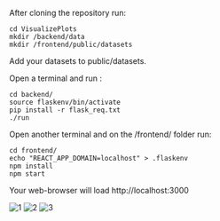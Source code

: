 After cloning the repository run:

```
cd VisualizePlots
mkdir /backend/data
mkdir /frontend/public/datasets
```

Add your datasets to public/datasets.

Open a terminal and run :

```
cd backend/
source flaskenv/bin/activate
pip install -r flask_req.txt
./run
```

Open another terminal and on the /frontend/ folder run:

```
cd frontend/
echo "REACT_APP_DOMAIN=localhost" > .flaskenv
npm install
npm start
```

Your web-browser will load http://localhost:3000

![1](https://github.com/Keivin98/VisualizePlots/blob/main/1.png?raw=true)
![2](https://github.com/Keivin98/VisualizePlots/blob/main/2.png?raw=true)
![3](https://github.com/Keivin98/VisualizePlots/blob/main/3.png?raw=true)
